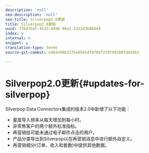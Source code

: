 ```yaml
---
description: 'null'
seo-description: 'null'
seo-title: Silverpop2.0更新
title: Silverpop2.0更新
uuid: 7f6435ef-4533-44d6-96e2-2322d36884e4
index: y
internal: n
snippet: y
translation-type: tm+mt
source-git-commit: e96de98b3176a05654fdf697210f992b0fd4adb1

---
```



# Silverpop2.0更新{#updates-for-silverpop}

Silverpop Data Connectors集成的版本2.0中新增了以下功能：

* 量度导入频率从每天增加到每小时。
* 非零售客户的两个额外标准指标。
* 再营销给可能未通过电子邮件点击的用户。
* 产品分类导出到Silverpop以在再营销消息中进行额外自定义。
* 再营销细分(订单、收入和套数)中提供其他数据。

